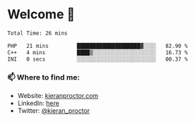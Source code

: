 # Welcome 🦘

<!--START_SECTION:waka-->

```txt
Total Time: 26 mins

PHP   21 mins         ████████████████████▓░░░░   82.90 %
C++   4 mins          ████▒░░░░░░░░░░░░░░░░░░░░   16.73 %
INI   0 secs          ░░░░░░░░░░░░░░░░░░░░░░░░░   00.37 %
```

<!--END_SECTION:waka-->

### 📫 Where to find me:

-   Website: [kieranproctor.com](https://kieranproctor.com/)
-   LinkedIn: [here](https://www.linkedin.com/in/kieran-proctor-086b5a159/)
-   Twitter: [@kieran_proctor](https://twitter.com/kieran_proctor)
